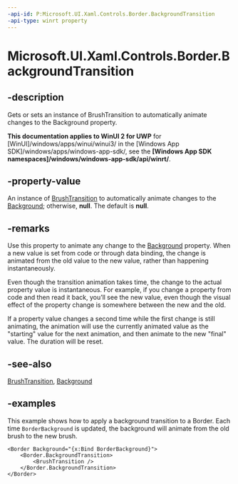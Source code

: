 ```yaml
---
-api-id: P:Microsoft.UI.Xaml.Controls.Border.BackgroundTransition
-api-type: winrt property
---
```


<!-- Property syntax.
public BrushTransition BackgroundTransition { get;  set; }
-->

# Microsoft.UI.Xaml.Controls.Border.BackgroundTransition

## -description

Gets or sets an instance of BrushTransition to automatically animate changes to the Background property.

**This documentation applies to WinUI 2 for UWP** for [WinUI]/windows/apps/winui/winui3/ in the [Windows App SDK]/windows/apps/windows-app-sdk/, see the **[Windows App SDK namespaces]/windows/windows-app-sdk/api/winrt/**.

## -property-value

An instance of [BrushTransition](../microsoft.ui.xaml/brushtransition.md) to automatically animate changes to the [Background](border_background.md); otherwise, **null**. The default is **null**.

## -remarks

Use this property to animate any change to the [Background](border_background.md) property. When a new value is set from code or through data binding, the change is animated from the old value to the new value, rather than happening instantaneously.  

Even though the transition animation takes time, the change to the actual property value is instantaneous. For example, if you change a property from code and then read it back, you’ll see the new value, even though the visual effect of the property change is somewhere between the new and the old.

If a property value changes a second time while the first change is still animating, the animation will use the currently animated value as the "starting" value for the next animation, and then animate to the new "final" value. The duration will be reset.  

## -see-also

[BrushTransition](../microsoft.ui.xaml/brushtransition.md), [Background](border_background.md)

## -examples

This example shows how to apply a background transition to a Border. Each time `BorderBackground` is updated, the background will animate from the old brush to the new brush.

```xaml
<Border Background="{x:Bind BorderBackground}">
    <Border.BackgroundTransition>
        <BrushTransition />
    </Border.BackgroundTransition>
</Border>
```
